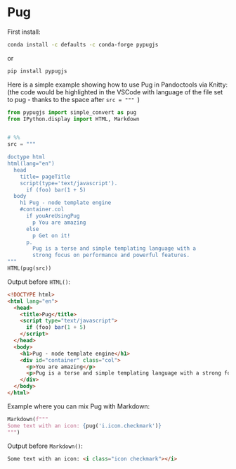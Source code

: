 # Pug 

First install:

```bash
conda install -c defaults -c conda-forge pypugjs
```
or
```bash
pip install pypugjs
```

Here is a simple example showing how to use Pug in Pandoctools via Knitty:  
(the code would be highlighted in the VSCode with language of the file set to pug - thanks to the space after <code>src = """ </code>)

```py
from pypugjs import simple_convert as pug
from IPython.display import HTML, Markdown


# %%
src = """ 

doctype html
html(lang="en")
  head
    title= pageTitle
    script(type='text/javascript').
      if (foo) bar(1 + 5)
  body
    h1 Pug - node template engine
    #container.col
      if youAreUsingPug
        p You are amazing
      else
        p Get on it!
      p.
        Pug is a terse and simple templating language with a
        strong focus on performance and powerful features.
"""
HTML(pug(src))
```
Output before `HTML()`:

```html
<!DOCTYPE html>
<html lang="en">
  <head>
    <title>Pug</title>
    <script type="text/javascript">
      if (foo) bar(1 + 5)
    </script>
  </head>
  <body>
    <h1>Pug - node template engine</h1>
    <div id="container" class="col">
      <p>You are amazing</p>
      <p>Pug is a terse and simple templating language with a strong focus on performance and powerful features.</p>
    </div>
  </body>
</html>
```

Example where you can mix Pug with Markdown:

```py
Markdown(f"""
Some text with an icon: {pug('i.icon.checkmark')}
""")
```
Output before `Markdown()`:
```html
Some text with an icon: <i class="icon checkmark"></i>
```
